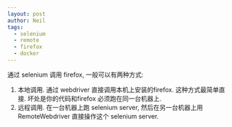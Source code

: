 ```yaml
---
layout: post
author: Neil
tags:
  - selenium
  - remote
  - firefox
  - docker
---
```



通过 selenium 调用 firefox, 一般可以有两种方式:

1. 本地调用. 通过 webdriver 直接调用本机上安装的firefox.  这种方式最简单直接. 坏处是你的代码和firefox 必须跑在同一台机器上.
2. 远程调用. 在一台机器上跑 selenium server, 然后在另一台机器上用 RemoteWebdriver 直接操作这个 selenium server. 

